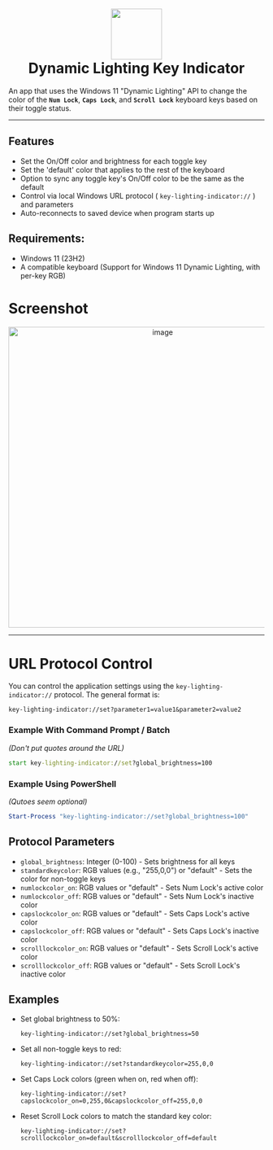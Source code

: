 <h1 align = 'center'>
    <img 
        src = 'https://github.com/user-attachments/assets/0ca66aff-a5a8-4ffb-9c54-949797e1d711' 
        width = "100 
        alt = "App icon of a rainbow light bulb" 
    >
    <br>
    Dynamic Lighting Key Indicator
    <br>
</h1>

An app that uses the Windows 11 "Dynamic Lighting" API to change the color of the **`Num Lock`**, **`Caps Lock`**, and **`Scroll Lock`** keyboard keys based on their toggle status.

-------

## Features
- Set the On/Off color and brightness for each toggle key
- Set the 'default' color that applies to the rest of the keyboard
- Option to sync any toggle key's On/Off color to be the same as the default
- Control via local Windows URL protocol ( `key-lighting-indicator://` ) and parameters
- Auto-reconnects to saved device when program starts up

## Requirements:
- Windows 11 (23H2)
- A compatible keyboard (Support for Windows 11 Dynamic Lighting, with per-key RGB)

# Screenshot

<p align="center">
<img width="591" alt="image" src="https://github.com/user-attachments/assets/0260ea7c-9a71-47ca-b2a8-2238e8884870" />
</p>

-------

# URL Protocol Control
You can control the application settings using the `key-lighting-indicator://` protocol. The general format is:
```
key-lighting-indicator://set?parameter1=value1&parameter2=value2
```

### Example With Command Prompt / Batch
*(Don't put quotes around the URL)*
```cmd
start key-lighting-indicator://set?global_brightness=100
```

### Example Using PowerShell
*(Qutoes seem optional)*
```powershell
Start-Process "key-lighting-indicator://set?global_brightness=100"
```

## Protocol Parameters
- `global_brightness`: Integer (0-100) - Sets brightness for all keys
- `standardkeycolor`: RGB values (e.g., "255,0,0") or "default" - Sets the color for non-toggle keys
- `numlockcolor_on`: RGB values or "default" - Sets Num Lock's active color
- `numlockcolor_off`: RGB values or "default" - Sets Num Lock's inactive color
- `capslockcolor_on`: RGB values or "default" - Sets Caps Lock's active color
- `capslockcolor_off`: RGB values or "default" - Sets Caps Lock's inactive color
- `scrolllockcolor_on`: RGB values or "default" - Sets Scroll Lock's active color
- `scrolllockcolor_off`: RGB values or "default" - Sets Scroll Lock's inactive color



## Examples

- Set global brightness to 50%:
     ```url
     key-lighting-indicator://set?global_brightness=50
     ```

- Set all non-toggle keys to red:
    ```url
    key-lighting-indicator://set?standardkeycolor=255,0,0
    ```

- Set Caps Lock colors (green when on, red when off):
    ```url
    key-lighting-indicator://set?capslockcolor_on=0,255,0&capslockcolor_off=255,0,0
    ```

- Reset Scroll Lock colors to match the standard key color:
    ```url
    key-lighting-indicator://set?scrolllockcolor_on=default&scrolllockcolor_off=default
    ```
